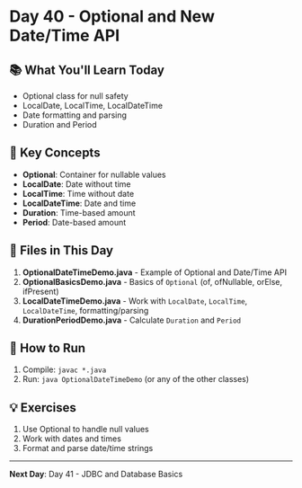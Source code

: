 # Day 40 - Optional and New Date/Time API

## 📚 What You'll Learn Today

- Optional class for null safety
- LocalDate, LocalTime, LocalDateTime
- Date formatting and parsing
- Duration and Period

## 🎯 Key Concepts

- **Optional**: Container for nullable values
- **LocalDate**: Date without time
- **LocalTime**: Time without date
- **LocalDateTime**: Date and time
- **Duration**: Time-based amount
- **Period**: Date-based amount

## 📁 Files in This Day

1. **OptionalDateTimeDemo.java** - Example of Optional and Date/Time API
2. **OptionalBasicsDemo.java** - Basics of `Optional` (of, ofNullable, orElse, ifPresent)
3. **LocalDateTimeDemo.java** - Work with `LocalDate`, `LocalTime`, `LocalDateTime`, formatting/parsing
4. **DurationPeriodDemo.java** - Calculate `Duration` and `Period`

## 🚀 How to Run

1. Compile: `javac *.java`
2. Run: `java OptionalDateTimeDemo` (or any of the other classes)

## 💡 Exercises

1. Use Optional to handle null values
2. Work with dates and times
3. Format and parse date/time strings

---

**Next Day**: Day 41 - JDBC and Database Basics 